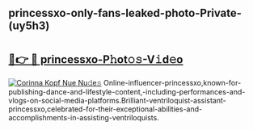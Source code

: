 ## princessxo-only-fans​-leaked-photo​-Private-(uy5h3)


# <h2><a href="https://mediaupload.pro?title=princessxo&ref=git">🔗👉 🔴 princessxo-P𝚑ot𝚘𝚜-V𝚒d𝚎o</a></h2>

[![Corinna Kopf Nue Nu𝚍e𝚜](https://i.imgur.com/0qMVB7G.gif)](https://mediaupload.pro?title=princessxo&ref=git)
Online-influencer-princessxo,known-for-publishing-dance-and-lifestyle-content,-including-performances-and-vlogs-on-social-media-platforms.Brilliant-ventriloquist-assistant-princessxo,celebrated-for-their-exceptional-abilities-and-accomplishments-in-assisting-ventriloquists.  